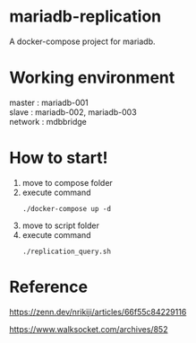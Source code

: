 # mariadb-replication
A docker-compose project for mariadb.

# Working environment
master : mariadb-001   
slave : mariadb-002, mariadb-003   
network : mdbbridge   

# How to start!
1. move to compose folder
2. execute command
    ``` shell
    ./docker-compose up -d
    ```
3. move to script folder
4. execute command
    ``` shell
    ./replication_query.sh
    ```

# Reference
https://zenn.dev/nrikiji/articles/66f55c84229116   

https://www.walksocket.com/archives/852
